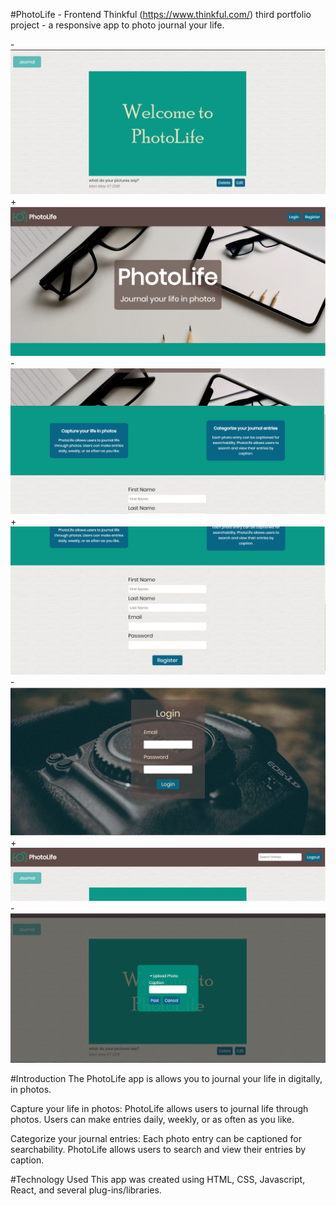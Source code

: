  #PhotoLife - Frontend
 Thinkful (https://www.thinkful.com/) third portfolio project - a responsive app to photo journal your life.
 
-![Screenshots](https://github.com/sgarcia30/photo-life-api/blob/master/app_screenshots/photoLife_homePageFeed.PNG)
+![Screenshots](https://github.com/sgarcia30/photo-life-api/blob/master/app_screenshots/photoLife_landingPage1.PNG)
-![Screenshots](https://github.com/sgarcia30/photo-life-api/blob/master/app_screenshots/photoLife_landingPage2.PNG)
+![Screenshots](https://github.com/sgarcia30/photo-life-api/blob/master/app_screenshots/photoLife_landingPage3.PNG)
-![Screenshots](https://github.com/sgarcia30/photo-life-api/blob/master/app_screenshots/photoLife_loginPage.PNG)
+![Screenshots](https://github.com/sgarcia30/photo-life-api/blob/master/app_screenshots/photoLife_navBarHomePage.PNG)
-![Screenshots](https://github.com/sgarcia30/photo-life-api/blob/master/app_screenshots/photoLife_postModal.PNG)
 
 #Introduction
The PhotoLife app is allows you to journal your life in digitally, in photos. 

Capture your life in photos:
PhotoLife allows users to journal life through photos. Users can make entries daily, weekly, or as often as you like.

Categorize your journal entries:
Each photo entry can be captioned for searchability. PhotoLife allows users to search and view their entries by caption.
 
 #Technology Used
This app was created using HTML, CSS, Javascript, React, and several plug-ins/libraries.